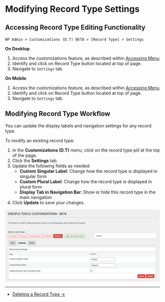 # Modifying Record Type Settings

## Accessing Record Type Editing Functionality

`WP Admin > Customizations (D.T) BETA > [Record Type] > Settings`

__On Desktop__

1. Access the customizations feature, as described within [Accessing Menu](../accessing-menu.md)
2. Identify and click on Record Type button located at top of page.
3. Navigate to `Settings` tab.

__On Mobile__

1. Access the customizations feature, as described within [Accessing Menu](../accessing-menu.md)
2. Identify and click on Record Type button located at top of page.
3. Navigate to `Settings` tab.

## Modifying Record Type Workflow

You can update the display labels and navigation settings for any record type.

To modify an existing record type:

1. In the **Customizations (D.T)** menu, click on the record type pill at the top of the page.
2. Click the **Settings** tab.
3. Update the following fields as needed:
   - **Custom Singular Label**: Change how the record type is displayed in singular form
   - **Custom Plural Label**: Change how the record type is displayed in plural form
   - **Display Tab in Navigation Bar**: Show or hide this record type in the main navigation
4. Click **Update** to save your changes.

![Record Type Settings Screen](../imgs/record-types/record-type-settings.png)

---

- [Deleting a Record Type →](./deleting.md) 